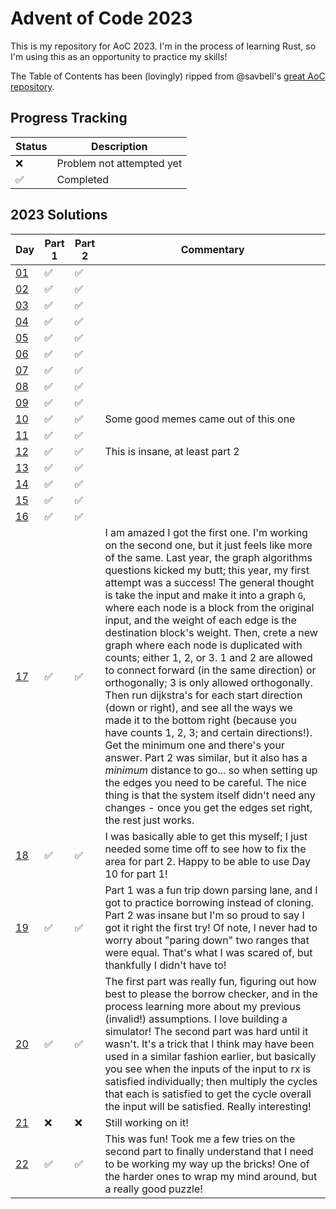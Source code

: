 # Advent of Code 2023

This is my repository for AoC 2023. I'm in the process of learning Rust, so I'm using this as an opportunity to practice my skills!

The Table of Contents has been (lovingly) ripped from @savbell's [great AoC repository](https://github.com/savbell/advent-of-code-one-liners/tree/master).


## Progress Tracking
| Status | Description |
| ------ | ----------- |
| ❌     | Problem not attempted yet |
| ✅     | Completed |

## 2023 Solutions
| Day              | Part 1 | Part 2 | Commentary |
|------------------|--------|--------|------------|
| [01](src/day01.rs) | ✅ | ✅ |  |
| [02](src/day02.rs) | ✅ | ✅ |  |
| [03](src/day03.rs) | ✅ | ✅ |  |
| [04](src/day04.rs) | ✅ | ✅ |  |
| [05](src/day05.rs) | ✅ | ✅ |  |
| [06](src/day06.rs) | ✅ | ✅ |  |
| [07](src/day07.rs) | ✅ | ✅ |  |
| [08](src/day08.rs) | ✅ | ✅ |  |
| [09](src/day09.rs) | ✅ | ✅ |  |
| [10](src/day10.rs) | ✅ | ✅ | Some good memes came out of this one |
| [11](src/day11.rs) | ✅ | ✅ |  |
| [12](src/day12.rs) | ✅ | ✅ | This is insane, at least part 2 |
| [13](src/day13.rs) | ✅ | ✅ |  |
| [14](src/day14.rs) | ✅ | ✅ |  |
| [15](src/day15.rs) | ✅ | ✅ |  |
| [16](src/day16.rs) | ✅ | ✅ |  |
| [17](src/day17.rs) | ✅ | ✅ | I am amazed I got the first one. I'm working on the second one, but it just feels like more of the same. Last year, the graph algorithms questions kicked my butt; this year, my first attempt was a success! The general thought is take the input and make it into a graph `G`, where each node is a block from the original input, and the weight of each edge is the destination block's weight. Then, crete a new graph where each node is duplicated with counts; either 1, 2, or 3. 1 and 2 are allowed to connect forward (in the same direction) or orthogonally; 3 is only allowed orthogonally. Then run dijkstra's for each start direction (down or right), and see all the ways we made it to the bottom right (because you have counts 1, 2, 3; and certain directions!). Get the minimum one and there's your answer. Part 2 was similar, but it also has a _minimum_ distance to go... so when setting up the edges you need to be careful. The nice thing is that the system itself didn't need any changes - once you get the edges set right, the rest just works. |
| [18](src/day18.rs) | ✅ | ✅ | I was basically able to get this myself; I just needed some time off to see how to fix the area for part 2. Happy to be able to use Day 10 for part 1! |
| [19](src/day19.rs) | ✅ | ✅ | Part 1 was a fun trip down parsing lane, and I got to practice borrowing instead of cloning. Part 2 was insane but I'm so proud to say I got it right the first try! Of note, I never had to worry about "paring down" two ranges that were equal. That's what I was scared of, but thankfully I didn't have to! |
| [20](src/day20.rs) | ✅ | ✅ | The first part was really fun, figuring out how best to please the borrow checker, and in the process learning more about my previous (invalid!) assumptions. I love building a simulator! The second part was hard until it wasn't. It's a trick that I think may have been used in a similar fashion earlier, but basically you see when the inputs of the input to rx is satisfied individually; then multiply the cycles that each is satisfied to get the cycle overall the input will be satisfied. Really interesting! |
| [21](src/day21.rs) | ❌ | ❌ | Still working on it! |
| [22](src/day22.rs) | ✅ | ✅ | This was fun! Took me a few tries on the second part to finally understand that I need to be working my way up the bricks! One of the harder ones to wrap my mind around, but a really good puzzle! |